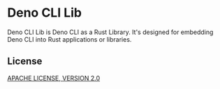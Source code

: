 # Deno CLI Lib

Deno CLI Lib is Deno CLI as a Rust Library. It's designed for embedding Deno CLI into Rust applications or libraries.

## License

[APACHE LICENSE, VERSION 2.0](LICENSE)
